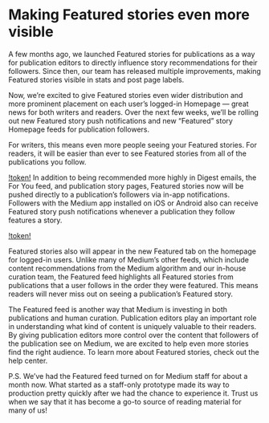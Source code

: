# Making Featured stories even more visible
A few months ago, we launched Featured stories for publications as a way for publication editors to directly influence story recommendations for their followers. Since then, our team has released multiple improvements, making Featured stories visible in stats and post page labels.

Now, we’re excited to give Featured stories even wider distribution and more prominent placement on each user’s logged-in Homepage — great news for both writers and readers. Over the next few weeks, we’ll be rolling out new Featured story push notifications and new “Featured” story Homepage feeds for publication followers.

For writers, this means even more people seeing your Featured stories. For readers, it will be easier than ever to see Featured stories from all of the publications you follow.

[!token!](http://localhost:3000/assets/articles/!title!/images/!token!.png)
In addition to being recommended more highly in Digest emails, the For You feed, and publication story pages, Featured stories now will be pushed directly to a publication’s followers via in-app notifications. Followers with the Medium app installed on iOS or Android also can receive Featured story push notifications whenever a publication they follow features a story.

[!token!](http://localhost:3000/assets/articles/!title!/images/!token!.png)

Featured stories also will appear in the new Featured tab on the homepage for logged-in users. Unlike many of Medium’s other feeds, which include content recommendations from the Medium algorithm and our in-house curation team, the Featured feed highlights all Featured stories from publications that a user follows in the order they were featured. This means readers will never miss out on seeing a publication’s Featured story.

The Featured feed is another way that Medium is investing in both publications and human curation. Publication editors play an important role in understanding what kind of content is uniquely valuable to their readers. By giving publication editors more control over the content that followers of the publication see on Medium, we are excited to help even more stories find the right audience. To learn more about Featured stories, check out the help center.

P.S. We’ve had the Featured feed turned on for Medium staff for about a month now. What started as a staff-only prototype made its way to production pretty quickly after we had the chance to experience it. Trust us when we say that it has become a go-to source of reading material for many of us!
